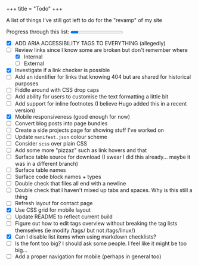 +++
title = "Todo"
+++

A list of things I've still got left to do for the "revamp" of my site

Progress through this list: <progress id="todo" value="4" max="27"></progress>

* [x] ADD ARIA ACCESSIBILITY TAGS TO EVERYTHING (allegedly)
* [ ] Review links since I know some are broken but don't remember where
  * [x] Internal
  * [ ] External
* [x] Investigate if a link checker is possible
* [ ] Add an identifier for links that knowing 404 but are shared for historical purposes
* [ ] Fiddle around with CSS drop caps
* [ ] Add ability for users to customise the text formatting a little bit
* [ ] Add support for inline footnotes (I believe Hugo added this in a recent version)
* [x] Mobile responsiveness (good enough for now)
* [ ] Convert blog posts into page bundles
* [ ] Create a side projects page for showing stuff I've worked on
* [ ] Update `manifest.json` colour scheme
* [ ] Consider `scss` over plain CSS
* [ ] Add some more "pizzaz" such as link hovers and that
* [ ] Surface table source for download (I swear I did this already... maybe it was in a different branch)
* [ ] Surface table names
* [ ] Surface code block names + types
* [ ] Double check that files all end with a newline
* [ ] Double check that I haven't mixed up tabs and spaces. Why is this still a thing
* [ ] Refresh layout for contact page
* [x] Use CSS grid for mobile layout
* [ ] Update README to reflect current build
* [ ] Figure out how to edit tags overview without breaking the tag lists themselves (ie modify /tags/ but not /tags/linux/)
* [x] Can I disable list items when using markdown checklists?
* [ ] Is the font too big? I should ask some people. I feel like it might be too big...
* [ ] Add a proper navigation for mobile (perhaps in general too)
